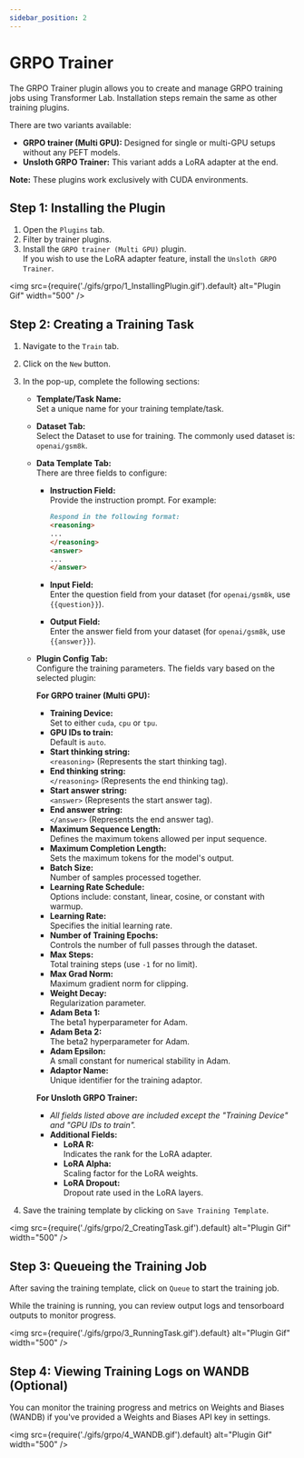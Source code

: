 ```yaml
---
sidebar_position: 2
---
```


# GRPO Trainer

The GRPO Trainer plugin allows you to create and manage GRPO training jobs using Transformer Lab. Installation steps remain the same as other training plugins.

There are two variants available:

- **GRPO trainer (Multi GPU):** Designed for single or multi-GPU setups without any PEFT models.
- **Unsloth GRPO Trainer:** This variant adds a LoRA adapter at the end.

**Note:** These plugins work exclusively with CUDA environments.

## Step 1: Installing the Plugin

1. Open the `Plugins` tab.
2. Filter by trainer plugins.
3. Install the `GRPO trainer (Multi GPU)` plugin.  
   If you wish to use the LoRA adapter feature, install the `Unsloth GRPO Trainer`.

<img src={require('./gifs/grpo/1_InstallingPlugin.gif').default} alt="Plugin Gif" width="500" />

## Step 2: Creating a Training Task

1. Navigate to the `Train` tab.
2. Click on the `New` button.
3. In the pop-up, complete the following sections:

   - **Template/Task Name:**  
     Set a unique name for your training template/task.

   - **Dataset Tab:**  
     Select the Dataset to use for training. The commonly used dataset is:  
     `openai/gsm8k`.

   - **Data Template Tab:**  
     There are three fields to configure:

     - **Instruction Field:**  
       Provide the instruction prompt. For example:

       ````markdown
       Respond in the following format:
       <reasoning>
       ...
       </reasoning>
       <answer>
       ...
       </answer>
       ````

     - **Input Field:**  
       Enter the question field from your dataset (for `openai/gsm8k`, use `{{question}}`).

     - **Output Field:**  
       Enter the answer field from your dataset (for `openai/gsm8k`, use `{{answer}}`).

   - **Plugin Config Tab:**  
     Configure the training parameters. The fields vary based on the selected plugin:

     **For GRPO trainer (Multi GPU):**

     - **Training Device:**  
       Set to either `cuda`, `cpu` or `tpu`.
     - **GPU IDs to train:**  
       Default is `auto`.
     - **Start thinking string:**  
       `<reasoning>` (Represents the start thinking tag).
     - **End thinking string:**  
       `</reasoning>` (Represents the end thinking tag).
     - **Start answer string:**  
       `<answer>` (Represents the start answer tag).
     - **End answer string:**  
       `</answer>` (Represents the end answer tag).
     - **Maximum Sequence Length:**  
       Defines the maximum tokens allowed per input sequence.
     - **Maximum Completion Length:**  
       Sets the maximum tokens for the model's output.
     - **Batch Size:**  
       Number of samples processed together.
     - **Learning Rate Schedule:**  
       Options include: constant, linear, cosine, or constant with warmup.
     - **Learning Rate:**  
       Specifies the initial learning rate.
     - **Number of Training Epochs:**  
       Controls the number of full passes through the dataset.
     - **Max Steps:**  
       Total training steps (use `-1` for no limit).
     - **Max Grad Norm:**  
       Maximum gradient norm for clipping.
     - **Weight Decay:**  
       Regularization parameter.
     - **Adam Beta 1:**  
       The beta1 hyperparameter for Adam.
     - **Adam Beta 2:**  
       The beta2 hyperparameter for Adam.
     - **Adam Epsilon:**  
       A small constant for numerical stability in Adam.
     - **Adaptor Name:**  
       Unique identifier for the training adaptor.

     **For Unsloth GRPO Trainer:**

     - *All fields listed above are included except the "Training Device" and "GPU IDs to train".*
     - **Additional Fields:**
       - **LoRA R:**  
         Indicates the rank for the LoRA adapter.
       - **LoRA Alpha:**  
         Scaling factor for the LoRA weights.
       - **LoRA Dropout:**  
         Dropout rate used in the LoRA layers.

4. Save the training template by clicking on `Save Training Template`.

<img src={require('./gifs/grpo/2_CreatingTask.gif').default} alt="Plugin Gif" width="500" />

## Step 3: Queueing the Training Job

After saving the training template, click on `Queue` to start the training job.

While the training is running, you can review output logs and tensorboard outputs to monitor progress.

<img src={require('./gifs/grpo/3_RunningTask.gif').default} alt="Plugin Gif" width="500" />

## Step 4: Viewing Training Logs on WANDB (Optional)

You can monitor the training progress and metrics on Weights and Biases (WANDB) if you've provided a Weights and Biases API key in settings.

<img src={require('./gifs/grpo/4_WANDB.gif').default} alt="Plugin Gif" width="500" />